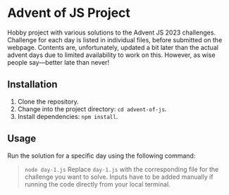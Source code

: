 # Advent of JS Project

Hobby project with various solutions to the Advent JS 2023 challenges. Challenge for each day is listed in individual files, before submitted on the webpage. Contents are, unfortunately, updated a bit later than the actual advent days due to limited availability to work on this. However, as wise people say—better late than never!

## Installation

1. Clone the repository.
2. Change into the project directory: `cd advent-of-js`.
3. Install dependencies: `npm install`.

## Usage

Run the solution for a specific day using the following command:
> `node day-1.js`
Replace `day-1.js` with the corresponding file for the challenge you want to solve. Inputs have to be added manually if running the code directly from your local terminal.